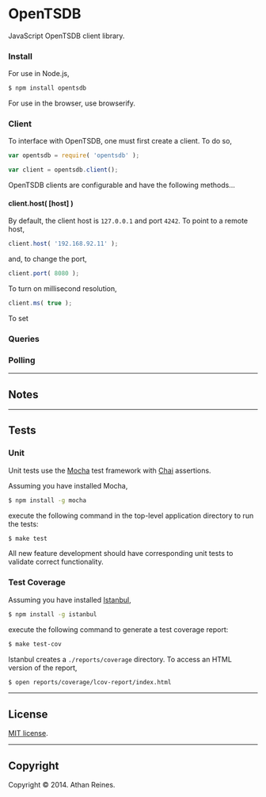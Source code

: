 OpenTSDB
========

JavaScript OpenTSDB client library.



### Install

For use in Node.js,

``` bash
$ npm install opentsdb
```

For use in the browser, use browserify.



### Client

To interface with OpenTSDB, one must first create a client.
To do so,

``` javascript
var opentsdb = require( 'opentsdb' );

var client = opentsdb.client();
```

OpenTSDB clients are configurable and have the following methods...


#### client.host( [host] )

By default, the client host is `127.0.0.1` and port `4242`. To point to a remote host,

``` javascript
client.host( '192.168.92.11' );
```

and, to change the port,

``` javascript
client.port( 8080 );
```

To turn on millisecond resolution,

``` javascript
client.ms( true );
```

To set 


### Queries





### Polling




---
## Notes




---
## Tests

### Unit

Unit tests use the [Mocha](http://visionmedia.github.io/mocha) test framework with [Chai](http://chaijs.com) assertions.

Assuming you have installed Mocha,

``` bash
$ npm install -g mocha
```

execute the following command in the top-level application directory to run the tests:

``` bash
$ make test
```

All new feature development should have corresponding unit tests to validate correct functionality.


### Test Coverage

Assuming you have installed [Istanbul](https://github.com/gotwarlost/istanbul),

``` bash
$ npm install -g istanbul
```

execute the following command to generate a test coverage report:

``` bash
$ make test-cov
```

Istanbul creates a `./reports/coverage` directory. To access an HTML version of the report,

``` bash
$ open reports/coverage/lcov-report/index.html
```


---
## License

[MIT license](http://opensource.org/licenses/MIT). 


---
## Copyright

Copyright &copy; 2014. Athan Reines.